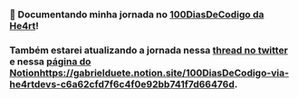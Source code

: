 ### 🧠 Documentando minha jornada no [100DiasDeCodigo da He4rt](https://www.100diasdecodigo.dev/)!

### Também estarei atualizando a jornada nessa [thread no twitter](https://twitter.com/GabrielDuetee/status/1691111958370799616) e nessa [página do Notion](https://gabrielduete.notion.site/100DiasDeCodigo-via-he4rtdevs-c6a62cfd7f6c4f0e92bb741f7d66476d)https://gabrielduete.notion.site/100DiasDeCodigo-via-he4rtdevs-c6a62cfd7f6c4f0e92bb741f7d66476d.

